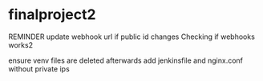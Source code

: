 # finalproject2
REMINDER update webhook url if public id changes
Checking if webhooks works2

ensure venv files are deleted afterwards
add jenkinsfile and nginx.conf without private ips
